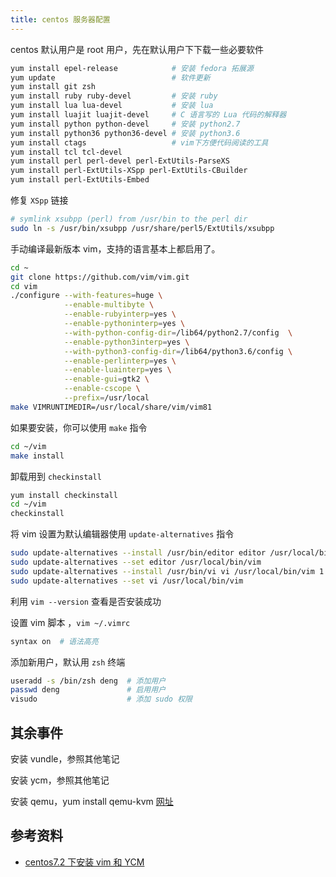 ```yaml
---
title: centos 服务器配置
---
```


centos 默认用户是 root 用户，先在默认用户下下载一些必要软件

```bash
yum install epel-release            # 安装 fedora 拓展源
yum update                          # 软件更新
yum install git zsh  
yum install ruby ruby-devel         # 安装 ruby
yum install lua lua-devel           # 安装 lua
yum install luajit luajit-devel     # C 语言写的 Lua 代码的解释器
yum install python python-devel     # 安装 python2.7
yum install python36 python36-devel # 安装 python3.6
yum install ctags                   # vim下方便代码阅读的工具
yum install tcl tcl-devel
yum install perl perl-devel perl-ExtUtils-ParseXS 
yum install perl-ExtUtils-XSpp perl-ExtUtils-CBuilder
yum install perl-ExtUtils-Embed
```

修复 `XSpp` 链接

```bash
# symlink xsubpp (perl) from /usr/bin to the perl dir
sudo ln -s /usr/bin/xsubpp /usr/share/perl5/ExtUtils/xsubpp 
```

手动编译最新版本 vim，支持的语言基本上都启用了。

```bash
cd ~
git clone https://github.com/vim/vim.git
cd vim
./configure --with-features=huge \
            --enable-multibyte \
	        --enable-rubyinterp=yes \
	        --enable-pythoninterp=yes \
	        --with-python-config-dir=/lib64/python2.7/config  \
	        --enable-python3interp=yes \
	        --with-python3-config-dir=/lib64/python3.6/config \
	        --enable-perlinterp=yes \
	        --enable-luainterp=yes \
            --enable-gui=gtk2 \
            --enable-cscope \
	        --prefix=/usr/local
make VIMRUNTIMEDIR=/usr/local/share/vim/vim81
```

如果要安装，你可以使用 `make` 指令

```bash
cd ~/vim
make install
```

卸载用到 `checkinstall`

```bash
yum install checkinstall
cd ~/vim
checkinstall
```

将 vim 设置为默认编辑器使用  `update-alternatives` 指令

```bash
sudo update-alternatives --install /usr/bin/editor editor /usr/local/bin/vim 1
sudo update-alternatives --set editor /usr/local/bin/vim
sudo update-alternatives --install /usr/bin/vi vi /usr/local/bin/vim 1
sudo update-alternatives --set vi /usr/local/bin/vim
```

利用 `vim --version` 查看是否安装成功

设置 vim 脚本 ，`vim ~/.vimrc`

```bash
syntax on  # 语法高亮
```



添加新用户，默认用 `zsh` 终端

```bash
useradd -s /bin/zsh deng  # 添加用户
passwd deng               # 启用用户
visudo                    # 添加 sudo 权限
```

## 其余事件

安装 vundle，参照其他笔记

安装 ycm，参照其他笔记

安装 qemu，yum install qemu-kvm [网址](<https://www.qemu.org/download/>)



## 参考资料

- [centos7.2 下安装 vim 和 YCM](<https://www.cnblogs.com/nidey/p/8657016.html>)




